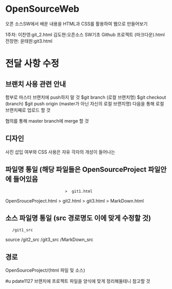# OpenSourceWeb
오픈 소스SW에서 배운 내용을 HTML과 CSS를 활용하여 웹으로 만들어보기

1주차:
  이찬영:git_2.html
  김도현:오픈소스 SW기초 Github 프로젝트 (마크다운).html
  전창현:
  윤태원:git3.html


# 전달 사항 수정

## 브랜치 사용 관련 안내
함부로 마스터 브랜치에 push하지 말 것
$git branch (로컬 브랜치명)
$git checkout (branch)
$git push origin (master가 아닌 자신의 로컬 브랜치명)
다음을 통해 로컬 브랜치째로 업로드 할 것

협의를 통해 master branch에 merge 할 것

## 디자인
사진 삽입 여부와 CSS 사용은 자유
각자의 개성이 들어나는 
## 파일명 통일 (해당 파일들은 OpenSourceProject 파일안에 들어있음
                              >  git1.html
 OpenSrouceProject.html       >  git2.html
                              >  git3.html
                              >  MarkDown.html



## 소스 파일명 통일 (src 경로명도 이에 맞게 수정할 것)
       /git1_src
source /git2_src
       /git3_src
       /MarkDown_src

## 경로

OpenSourceProject/(html 파일 및 소스)

#u pdate1127 브랜치에 프로젝트 파일을 양식에 맞게 정리해둘테니 참고할 것

